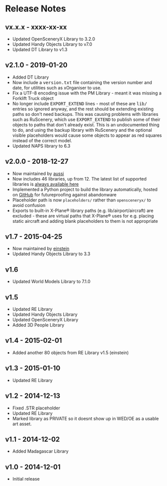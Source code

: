 # Release Notes

## vx.x.x - xxxx-xx-xx

* Updated OpenSceneryX Library to 3.2.0
* Updated Handy Objects Library to v7.0
* Updated DT Library to v1.3

## v2.1.0 - 2019-01-20

* Added DT Library
* Now include a <tt>version.txt</tt> file containing the version number and date, for utilities such as xOrganiser to use.
* Fix a UTF-8 encoding issue with the PM Library - meant it was missing a Forklift Truck object
* No longer include <tt>EXPORT_EXTEND</tt> lines - most of these are <tt>lib/</tt> entries so ignored anyway, and the rest should be extending existing paths so don't need backups. This was causing problems with libraries such as RuScenery, which use <tt>EXPORT_EXTEND</tt> to publish some of their objects to paths that don't already exist. This is an undocumented thing to do, and using the backup library with RuScenery and the optional visible placeholders would cause some objects to appear as red squares instead of the correct model.
* Updated NAPS library to 6.3

## v2.0.0 - 2018-12-27

* Now maintained by [aussi](https://forums.x-plane.org/index.php?/profile/2431-aussi/)
* Now includes 46 libraries, up from 12. The latest list of supported libraries is [always available here](https://github.com/aussig/X-Plane-Backup-Library/tree/master/libraries)
* Implemented a Python project to build the library automatically, hosted on [GitHub](https://github.com/aussig/X-Plane-Backup-Library) for futureproofing against abandonware
* Placeholder path is now `placeholders/` rather than `opensceneryx/` to avoid confusion
* Exports to built-in X-Plane® library paths (e.g. lib/airport/aircraft) are excluded - these are virtual paths that X-Plane® uses for e.g. placing static aircraft and adding blank placeholders to them is not appropriate

## v1.7 - 2015-04-25

* Now maintained by [einstein](https://forums.x-plane.org/index.php?/profile/389608-einstein/)
* Updated Handy Objects Library to 3.3

## v1.6

* Updated World Models Library to 7.1.0

## v1.5

* Updated RE Library
* Updated Handy Objects Library
* Updated OpenSceneryX Library
* Added 3D People Library

## v1.4 - 2015-02-01

* Added another 80 objects from RE Library v1.5 (einstein)

## v1.3 - 2015-01-10

* Updated RE Library

## v1.2 - 2014-12-13

* Fixed .STR placeholder
* Updated RE Library
* Marked library as PRIVATE so it doesnt show up in WED/OE as a usable art asset.

## v1.1 - 2014-12-02

* Added Madagascar Library

## v1.0 - 2014-12-01

* Initial release